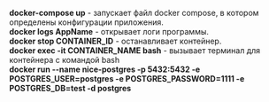 **docker-compose up** - запускает файл docker compose, в котором определены конфигурации приложения.<br>
**docker logs AppName** - открывает логи программы. <br>
**docker stop CONTAINER_ID** - останавливает контейнер.<br>
**docker exec -it CONTAINER_NAME bash** - вызывает терминал для контейнера с командой bash<br>
**docker run --name nice-postgres -p 5432:5432 -e POSTGRES_USER=postgres -e POSTGRES_PASSWORD=1111 -e POSTGRES_DB=test -d postgres**<br>
